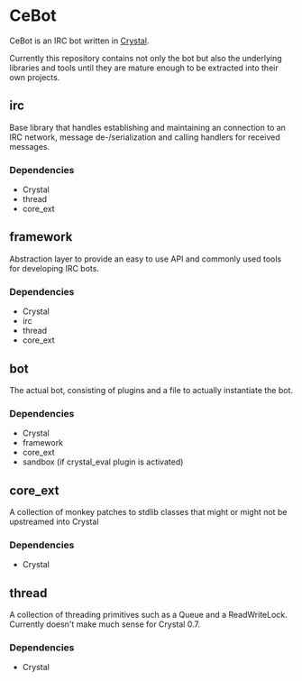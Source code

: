 # CeBot

CeBot is an IRC bot written in [Crystal](http://crystal-lang.org).

Currently this repository contains not only the bot but also the underlying
libraries and tools until they are mature enough to be extracted into their
own projects.


## irc

Base library that handles establishing and maintaining an connection to
an IRC network, message de-/serialization and calling handlers for
received messages.

### Dependencies

* Crystal
* thread
* core_ext

## framework

Abstraction layer to provide an easy to use API and commonly used tools
for developing IRC bots.

### Dependencies

* Crystal
* irc
* thread
* core_ext

## bot

The actual bot, consisting of plugins and a file to actually instantiate
the bot.

### Dependencies

* Crystal
* framework
* core_ext
* sandbox (if crystal_eval plugin is activated)

## core_ext

A collection of monkey patches to stdlib classes that might or might not
be upstreamed into Crystal

### Dependencies

* Crystal

## thread

A collection of threading primitives such as a Queue and a ReadWriteLock.
Currently doesn't make much sense for Crystal 0.7.

### Dependencies

* Crystal
